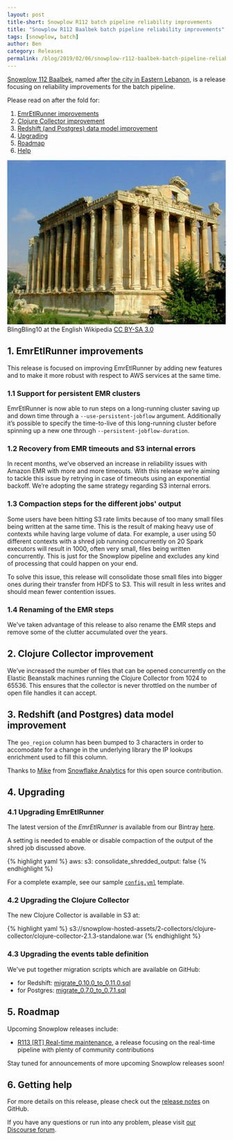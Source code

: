 ```yaml
---
layout: post
title-short: Snowplow R112 batch pipeline reliability improvements
title: "Snowplow R112 Baalbek batch pipeline reliability improvements"
tags: [snowplow, batch]
author: Ben
category: Releases
permalink: /blog/2019/02/06/snowplow-r112-baalbek-batch-pipeline-reliability-improvements/
---
```


[Snowplow 112 Baalbek][snowplow-release], named after
[the city in Eastern Lebanon][baalbek], is a release focusing on reliability improvements for the
batch pipeline.

Please read on after the fold for:

1. [EmrEtlRunner improvements](#eer)
2. [Clojure Collector improvement](#cc)
3. [Redshift (and Postgres) data model improvement](#redshift)
4. [Upgrading](#upgrading)
5. [Roadmap](#roadmap)
6. [Help](#help)

![baalbek][baalbek-img]
<br>
BlingBling10 at the English Wikipedia [CC BY-SA 3.0](http://creativecommons.org/licenses/by-sa/3.0/)

<!--more-->

<h2 id="eer">1. EmrEtlRunner improvements</h2>

This release is focused on improving EmrEtlRunner by adding new features and to make it
more robust with respect to AWS services at the same time.

<h3 id="persistent">1.1 Support for persistent EMR clusters</h3>

EmrEtlRunner is now able to run steps on a long-running cluster saving up and down time through a
`--use-persistent-jobflow` argument. Additionally it’s possible to specify the time-to-live of this
long-running cluster before spinning up a new one through `--persistent-jobflow-duration`.

<h3 id="timeouts">1.2 Recovery from EMR timeouts and S3 internal errors</h3>

In recent months, we’ve observed an increase in reliability issues with Amazon EMR with more and
more timeouts. With this release we’re aiming to tackle this issue by retrying in case of timeouts
using an exponential backoff. We’re adopting the same strategy regarding S3 internal errors.

<h3 id="compaction">1.3 Compaction steps for the different jobs' output</h3>

Some users have been hitting S3 rate limits because of too many small files being written at the
same time. This is the result of making heavy use of contexts while having large volume of data. For
example, a user using 50 different contexts with a shred job running concurrently on 20 Spark
executors will result in 1000, often very small, files being written concurrently. This is just for
the Snowplow pipeline and excludes any kind of processing that could happen on your end.

To solve this issue, this release will consolidate those small files into bigger ones during their
transfer from HDFS to S3.  This will result in less writes and should mean fewer contention issues.

<h3 id="rename">1.4 Renaming of the EMR steps</h3>

We've taken advantage of this release to also rename the EMR steps and remove some of the clutter
accumulated over the years.

<h2 id="cc">2. Clojure Collector improvement</h2>

We’ve increased the number of files that can be opened concurrently on the Elastic Beanstalk
machines running the Clojure Collector from 1024 to 65536. This ensures that the collector is never
throttled on the number of open file handles it can accept.

<h2 id="redshift">3. Redshift (and Postgres) data model improvement</h2>

The `geo_region` column has been bumped to 3 characters in order to accomodate for a change in the
underlying library the IP lookups enrichment used to fill this column.

Thanks to [Mike][miike] from [Snowflake Analytics][sa] for this open source contribution.

<h2 id="upgrading">4. Upgrading</h2>

<h3 id="upg-eer">4.1 Upgrading EmrEtlRunner</h3>

The latest version of the *EmrEtlRunner* is available from our Bintray
[here](http://dl.bintray.com/snowplow/snowplow-generic/snowplow_emr_r112_baalbek.zip).

A setting is needed to enable or disable compaction of the output of the shred job discussed above.

{% highlight yaml %}
aws:
  s3:
    consolidate_shredded_output: false
{% endhighlight %}

For a complete example, see our sample [`config.yml`](https://github.com/snowplow/snowplow/blob/r112-baalbek/3-enrich/emr-etl-runner/config/config.yml.sample) template.

<h3 id="upg-cc">4.2 Upgrading the Clojure Collector</h3>

The new Clojure Collector is available in S3 at:

{% highlight yaml %}
s3://snowplow-hosted-assets/2-collectors/clojure-collector/clojure-collector-2.1.3-standalone.war
{% endhighlight %}

<h3 id="upg-model">4.3 Upgrading the events table definition</h3>

We've put together migration scripts which are available on GitHub:

- for Redshift: [migrate_0.10.0_to_0.11.0.sql](https://github.com/snowplow/snowplow/blob/master/4-storage/redshift-storage/sql/migrate_0.10.0_to_0.11.0.sql)
- for Postgres: [migrate_0.7.0_to_0.7.1.sql](https://github.com/snowplow/snowplow/blob/master/4-storage/postgres-storage/sql/migrate_0.7.0_to_0.7.1.0.sql)

<h2 id="roadmap">5. Roadmap</h2>

Upcoming Snowplow releases include:

* [R113 [RT] Real-time maintenance][r113-rt], a release focusing on the real-time pipeline with
plenty of community contributions

Stay tuned for announcements of more upcoming Snowplow releases soon!

<h2 id="help">6. Getting help</h2>

For more details on this release, please check out the [release notes][snowplow-release] on GitHub.

If you have any questions or run into any problem, please visit [our Discourse forum][discourse].

[snowplow-release]: https://github.com/snowplow/snowplow/releases/r112-baalbek

[baalbek]: https://en.wikipedia.org/wiki/baalbek
[baalbek-img]: /assets/img/blog/2019/02/baalbek.jpg

[miike]: https://github.com/miike
[sa]: https://www.snowflake-analytics.com/

[r113-rt]: https://github.com/snowplow/snowplow/milestone/165

[discourse]: http://discourse.snowplowanalytics.com/
